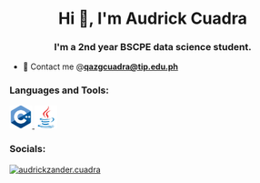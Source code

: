 <h1 align="center">Hi 👋, I'm Audrick Cuadra</h1>
<h3 align="center">I'm a 2nd year BSCPE data science student.</h3>

- 📧 Contact me @**qazgcuadra@tip.edu.ph**


<h3 align="left">Languages and Tools:</h3>
<p align="left"> <a href="https://www.w3schools.com/cpp/" target="_blank" rel="noreferrer"> <img src="https://raw.githubusercontent.com/devicons/devicon/master/icons/cplusplus/cplusplus-original.svg" alt="cplusplus" width="40" height="40"/> </a> <a href="https://www.java.com" target="_blank" rel="noreferrer"> <img src="https://raw.githubusercontent.com/devicons/devicon/master/icons/java/java-original.svg" alt="java" width="40" height="40"/> </a> </p>


<h3 align="left">Socials:</h3>
<p align="left">
<a href="https://fb.com/audrickzander.cuadra" target="blank"><img align="center" src="https://raw.githubusercontent.com/rahuldkjain/github-profile-readme-generator/master/src/images/icons/Social/facebook.svg" alt="audrickzander.cuadra" height="30" width="40" /></a>
</p>
